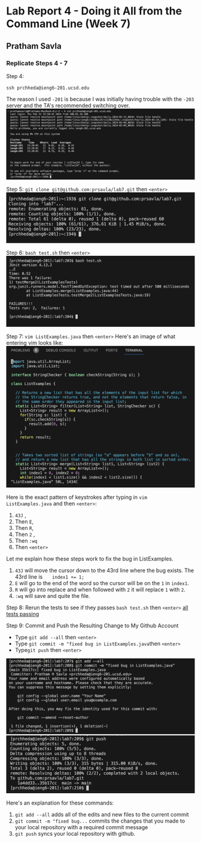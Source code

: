 # Lab Report 4 - Doing it All from the Command Line  (Week 7)
## Pratham Savla

### Replicate Steps 4 - 7 

Step 4:
```
ssh prchheda@ieng6-201.ucsd.edu
```
The reason I used `-201` is because I was initially having trouble with the `-203` server and the TA's recommended switching over.
![ssh image](image1.png)


Step 5:
`git clone git@github.com:prsavla/lab7.git` then `<enter>`
![git clone](image2.png) 

Step 6:
`bash test.sh` then `<enter>`
![test cases failing](image3.png)


Step 7:
`vim ListExamples.java` then `<enter>` 
Here's an image of what entering vim looks like:
![vim](vim.png)





Here is the exact pattern of keystrokes after typing in `vim ListExamples.java` and then `<enter>`:

1) `43J` ,
2) Then  `E`,
3) Then  `R`,
4) Then `2` ,
5) Then `:wq`
6) Then `<enter>`
   
Let me explain how these steps work to fix the bug in ListExamples.
1) `43J` will move the cursor down to the 43rd line where the bug exists.
   The 43rd line is `   index1 += 1;`
3) `E` will go to the end of the word so the cursor will be on the `1` in `index1`.
4) `R` will go into replace and when followed with `2` it will replace `1` with `2`.
5) `:wq` will save and quite the file. 

Step 8: Rerun the tests to see if they passes
`bash test.sh` then `<enter>` 
[all tests passing](image4.png)

Step 9: Commit and Push the Resulting Change to My Github Account
- Type `git add --all` then `<enter>` 
- Type `git commit -m "fixed bug in ListExamples.java`then `<enter>` 
- Type`git push` then `<enter>`

![git add](image5.png)
![git commit](image6.png)

Here's an explanation for these commands:
1) `git add --all` adds all of the edits and new files to the current commit
2) `git commit -m "fixed bug...` commits the changes that you made to your local repository with a required commit message
3) `git push` syncs your local repository with github. 







